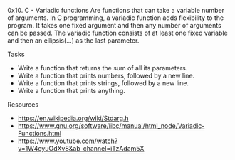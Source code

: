 0x10. C - Variadic functions
Are functions that can take a variable number of arguments. In C programming, a variadic function adds flexibility to the program. It takes one fixed argument and then any number of arguments can be passed. The variadic function consists of at least one fixed variable and then an ellipsis(…) as the last parameter.

Tasks
* Write a function that returns the sum of all its parameters.
* Write a function that prints numbers, followed by a new line.
* Write a function that prints strings, followed by a new line.
* Write a function that prints anything.

Resources
* https://en.wikipedia.org/wiki/Stdarg.h
* https://www.gnu.org/software/libc/manual/html_node/Variadic-Functions.html
* https://www.youtube.com/watch?v=1W4oyuOdXv8&ab_channel=iTzAdam5X
